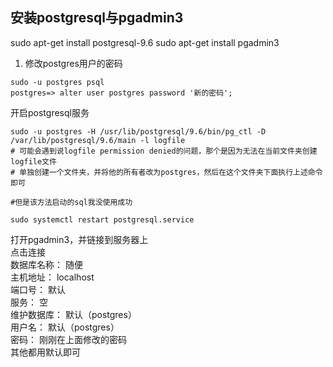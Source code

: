 ## 安装postgresql与pgadmin3

sudo apt-get install postgresql-9.6
sudo apt-get install pgadmin3

1. 修改postgres用户的密码
```shell
sudo -u postgres psql
postgres=> alter user postgres password '新的密码';
```
开启postgresql服务
```shell
sudo -u postgres -H /usr/lib/postgresql/9.6/bin/pg_ctl -D /var/lib/postgresql/9.6/main -l logfile
# 可能会遇到说logfile permission denied的问题，那个是因为无法在当前文件夹创建logfile文件
# 单独创建一个文件夹，并将他的所有者改为postgres，然后在这个文件夹下面执行上述命令即可

#但是该方法启动的sql我没使用成功
```

```shell
sudo systemctl restart postgresql.service
```
打开pgadmin3，并链接到服务器上  
点击连接  
数据库名称： 随便  
主机地址：  localhost  
端口号：    默认  
服务：      空  
维护数据库： 默认（postgres）  
用户名：    默认（postgres）  
密码：     刚刚在上面修改的密码  
其他都用默认即可  